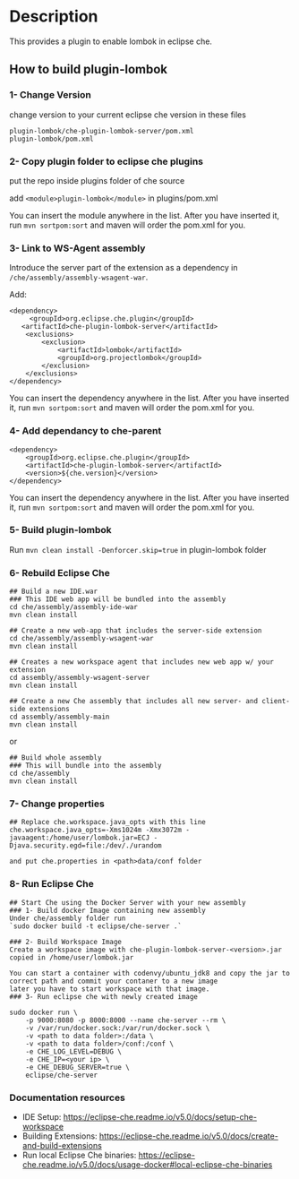 # Description

This provides a plugin to enable lombok in eclipse che.


## How to build plugin-lombok


### 1- Change Version

change version to your current eclipse che version in these files

	plugin-lombok/che-plugin-lombok-server/pom.xml
	plugin-lombok/pom.xml


### 2- Copy plugin folder to eclipse che plugins

put the repo inside plugins folder of che source

add ```<module>plugin-lombok</module>``` in plugins/pom.xml


You can insert the module anywhere in the list. After you have inserted it, run `mvn sortpom:sort` and maven will order the pom.xml for you.

### 3- Link to WS-Agent assembly

Introduce the server part of the extension as a dependency in `/che/assembly/assembly-wsagent-war`. 

Add: 

```
<dependency>
     <groupId>org.eclipse.che.plugin</groupId>
   <artifactId>che-plugin-lombok-server</artifactId>
    <exclusions>
        <exclusion>
            <artifactId>lombok</artifactId>
            <groupId>org.projectlombok</groupId>
        </exclusion>
    </exclusions>
</dependency>
```

You can insert the dependency anywhere in the list. After you have inserted it, run `mvn sortpom:sort` and maven will order the pom.xml for you.

### 4- Add dependancy to che-parent


```
<dependency>
    <groupId>org.eclipse.che.plugin</groupId>
    <artifactId>che-plugin-lombok-server</artifactId>
    <version>${che.version}</version>
</dependency>
```

You can insert the dependency anywhere in the list. After you have inserted it, run `mvn sortpom:sort` and maven will order the pom.xml for you.

### 5- Build plugin-lombok

Run ```mvn clean install -Denforcer.skip=true``` in plugin-lombok folder

### 6- Rebuild Eclipse Che


```Shell
## Build a new IDE.war
### This IDE web app will be bundled into the assembly
cd che/assembly/assembly-ide-war
mvn clean install

## Create a new web-app that includes the server-side extension
cd che/assembly/assembly-wsagent-war
mvn clean install

## Creates a new workspace agent that includes new web app w/ your extension
cd assembly/assembly-wsagent-server
mvn clean install

## Create a new Che assembly that includes all new server- and client-side extensions
cd assembly/assembly-main
mvn clean install
```

or



```Shell
## Build whole assembly
### This will bundle into the assembly
cd che/assembly
mvn clean install
```


### 7- Change properties

```
## Replace che.workspace.java_opts with this line
che.workspace.java_opts=-Xms1024m -Xmx3072m -javaagent:/home/user/lombok.jar=ECJ -Djava.security.egd=file:/dev/./urandom

and put che.properties in <path>data/conf folder
```

### 8- Run Eclipse Che

```Shell
## Start Che using the Docker Server with your new assembly
### 1- Build docker Image containing new assembly
Under che/assembly folder run
`sudo docker build -t eclipse/che-server .`

### 2- Build Workspace Image
Create a workspace image with che-plugin-lombok-server-<version>.jar copied in /home/user/lombok.jar

You can start a container with codenvy/ubuntu_jdk8 and copy the jar to correct path and commit your contaner to a new image
later you have to start workspace with that image.
### 3- Run eclipse che with newly created image

sudo docker run \
	-p 9000:8080 -p 8000:8000 --name che-server --rm \
	-v /var/run/docker.sock:/var/run/docker.sock \
	-v <path to data folder>:/data \
	-v <path to data folder>/conf:/conf \
	-e CHE_LOG_LEVEL=DEBUG \
	-e CHE_IP=<your ip> \
	-e CHE_DEBUG_SERVER=true \
	eclipse/che-server
```

### Documentation resources

- IDE Setup: https://eclipse-che.readme.io/v5.0/docs/setup-che-workspace  
- Building Extensions: https://eclipse-che.readme.io/v5.0/docs/create-and-build-extensions
- Run local Eclipse Che binaries: https://eclipse-che.readme.io/v5.0/docs/usage-docker#local-eclipse-che-binaries
